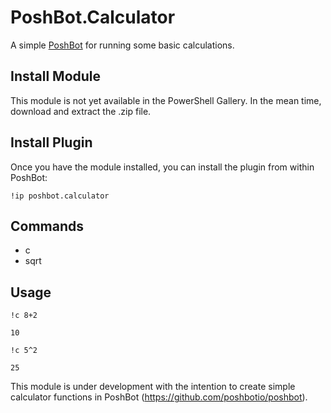 # PoshBot.Calculator

A simple [PoshBot](https://github.com/PoshBotio/PoshBot) for running some basic calculations.

## Install Module

This module is not yet available in the PowerShell Gallery. In the mean time, download and extract the .zip file.

## Install Plugin

Once you have the module installed, you can install the plugin from within PoshBot:

```
!ip poshbot.calculator
```

## Commands

- c
- sqrt 

## Usage

```
!c 8+2

10
```
```
!c 5^2

25
```

This module is under development with the intention to create simple calculator functions in PoshBot (https://github.com/poshbotio/poshbot).
